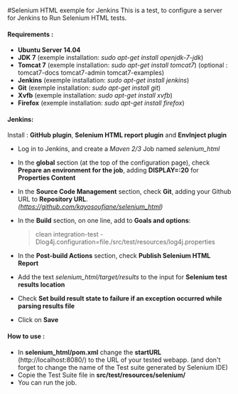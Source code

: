 #Selenium HTML exemple for Jenkins 
 This is a test, to configure a server for Jenkins to Run Selenium HTML tests.
 
#### Requirements :
  - __Ubuntu Server 14.04__
  - __JDK 7__
 (exemple installation: _sudo apt-get install openjdk-7-jdk_)
  - __Tomcat 7__
 (exemple installation: _sudo apt-get install tomcat7_) (optional : tomcat7-docs tomcat7-admin tomcat7-examples)
  - __Jenkins__
 (exemple installation: _sudo apt-get install jenkins_)
  - __Git__
 (exemple installation: _sudo apt-get install git_)
  - __Xvfb__
 (exemple installation: _sudo apt-get install xvfb_)
  - __Firefox__
 (exemple installation: _sudo apt-get install firefox_)
    
#### Jenkins:
Install : __GitHub plugin__, __Selenium HTML report plugin__ and __EnvInject plugin__

- Log in to Jenkins, and create a *Maven 2/3* Job named *selenium_html*
- In the __global__ section (at the top of the configuration page), check __Prepare an environment for the job__, adding **DISPLAY=:20** for __Properties Content__
- In the __Source Code Management__ section, check __Git__, adding your Github URL to __Repository URL__. *(https://github.com/kayosoufiane/selenium_html)*
- In the __Build__ section, on one line, add to __Goals and options__:

    > clean integration-test -Dlog4j.configuration=file./src/test/resources/log4j.properties
- In the __Post-build Actions__ section, check __Publish Selenium HTML Report__
- Add the text *selenium_html/target/results* to the input for __Selenium test results location__
- Check __Set build result state to failure if an exception occurred while parsing results file__
- Click on __Save__

#### How to use :
- In **selenium_html/pom.xml** change the __startURL__ (http://localhost:8080/) to the URL of your tested webapp. (and don't forget to change the name of the Test suite generated by Selenium IDE)
- Copie the Test Suite file in __src/test/resources/selenium/__
- You can run the job.

